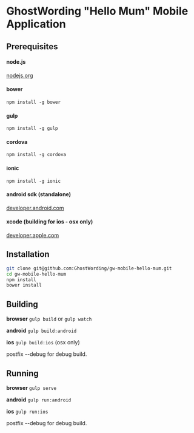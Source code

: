 GhostWording "Hello Mum" Mobile Application
===========================================

Prerequisites
-------------

#### node.js
[nodejs.org](http://nodejs.org)

#### bower
```npm install -g bower```

#### gulp
```npm install -g gulp```

#### cordova
```npm install -g cordova```

#### ionic
```npm install -g ionic```

#### android sdk (standalone)
[developer.android.com](https://developer.android.com/sdk/index.html?hl=i#download)

#### xcode (building for ios - osx only)
[developer.apple.com](https://developer.apple.com/xcode/downloads/)

Installation
------------

```sh
git clone git@github.com:GhostWording/gw-mobile-hello-mum.git
cd gw-mobile-hello-mum
npm install
bower install
```

Building
--------

**browser**
```gulp build``` or ```gulp watch```

**android**
```gulp build:android```

**ios**
```gulp build:ios``` (osx only)

postfix --debug for debug build.

Running
-------

**browser**
```gulp serve```

**android**
```gulp run:android```

**ios**
```gulp run:ios```

postfix --debug for debug build.
